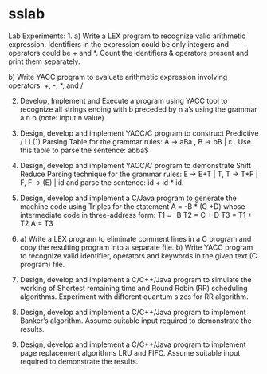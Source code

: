 # sslab
Lab Experiments: 
1. 
a) Write a LEX program to recognize valid arithmetic expression. Identifiers in the 
expression could be only integers and operators could be + and *. Count the 
identifiers & operators present and print them separately. 

b) Write YACC program to evaluate arithmetic expression involving operators: +, -, 
*, and /

2. Develop, Implement and Execute a program using YACC tool to recognize all strings 
ending with b preceded by n a’s using the grammar a
n b (note: input n value)

3. Design, develop and implement YACC/C program to construct Predictive / LL(1) 
Parsing Table for the grammar rules: A →
aBa , B →
bB | ε
. Use this table to parse 
the sentence: abba$ 

4. Design, develop and implement YACC/C program to demonstrate Shift Reduce 
Parsing technique for the grammar rules: E →
E+T | T, T →
T*F | F, F →
(E) | id 
and parse the sentence: id + id * id. 

5. Design, develop and implement a C/Java program to generate the machine code using Triples for the statement A = -B * (C +D) whose intermediate code in three-address 
form: 
T1 = -B 
T2 = C + D 
T3 = T1 + T2 
A = T3 

6. a) Write a LEX program to eliminate comment lines in a C program and copy the 
 resulting program into a separate file. 
b) Write YACC program to recognize valid identifier, operators and keywords in the 
 given text (C program) file. 
 
7. Design, develop and implement a C/C++/Java program to simulate the working of 
Shortest remaining time and Round Robin (RR) scheduling algorithms. Experiment 
with different quantum sizes for RR algorithm. 

8. Design, develop and implement a C/C++/Java program to implement Banker’s 
algorithm. Assume suitable input required to demonstrate the results. 

9. Design, develop and implement a C/C++/Java program to implement page 
replacement algorithms LRU and FIFO. Assume suitable input required to 
demonstrate the results. 
